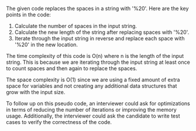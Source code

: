 The given code replaces the spaces in a string with '%20'. Here are the key points in the code:

1. Calculate the number of spaces in the input string.
2. Calculate the new length of the string after replacing spaces with '%20'.
3. Iterate through the input string in reverse and replace each space with '%20' in the new location.

The time complexity of this code is O(n) where n is the length of the input string. This is because we are iterating through the input string at least once to count spaces and then again to replace the spaces.

The space complexity is O(1) since we are using a fixed amount of extra space for variables and not creating any additional data structures that grow with the input size.

To follow up on this pseudo code, an interviewer could ask for optimizations in terms of reducing the number of iterations or improving the memory usage. Additionally, the interviewer could ask the candidate to write test cases to verify the correctness of the code.